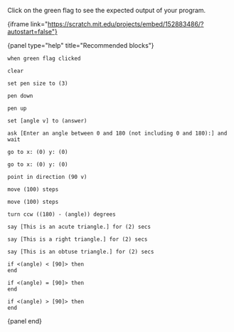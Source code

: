 Click on the green flag to see the expected output of your program.

{iframe link="https://scratch.mit.edu/projects/embed/152883486/?autostart=false"}

{panel type="help" title="Recommended blocks"}

```scratch:split:random
when green flag clicked
```

```scratch:split:random
clear

set pen size to (3)

pen down

pen up
```

```scratch:split:random
set [angle v] to (answer)

ask [Enter an angle between 0 and 180 (not including 0 and 180):] and wait
```

```scratch:split:random
go to x: (0) y: (0)

go to x: (0) y: (0)

point in direction (90 v)

move (100) steps

move (100) steps

turn ccw ((180) - (angle)) degrees
```

```scratch:split:random
say [This is an acute triangle.] for (2) secs

say [This is a right triangle.] for (2) secs

say [This is an obtuse triangle.] for (2) secs
```

```scratch:split:random
if <(angle) < [90]> then
end

if <(angle) = [90]> then
end

if <(angle) > [90]> then
end
```

{panel end}
